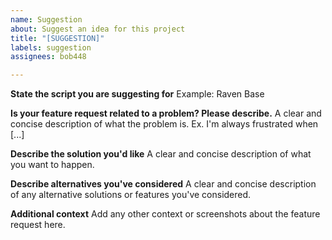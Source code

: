```yaml
---
name: Suggestion
about: Suggest an idea for this project
title: "[SUGGESTION]"
labels: suggestion
assignees: bob448

---
```


**State the script you are suggesting for**
Example: Raven Base

**Is your feature request related to a problem? Please describe.**
A clear and concise description of what the problem is. Ex. I'm always frustrated when [...]

**Describe the solution you'd like**
A clear and concise description of what you want to happen.

**Describe alternatives you've considered**
A clear and concise description of any alternative solutions or features you've considered.

**Additional context**
Add any other context or screenshots about the feature request here.

